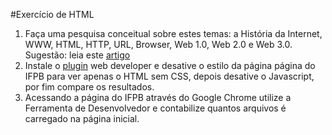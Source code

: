 #Exercício de HTML

1. Faça uma pesquisa conceitual sobre estes temas: a História da Internet, WWW, HTML, HTTP, URL, Browser, Web 1.0, Web 2.0 e Web 3.0. Sugestão: leia este [artigo](http://docs.webplatform.org/wiki/concepts/internet_and_web/the_history_of_the_web)
2. Instale o [plugin](https://chrome.google.com/webstore/detail/web-developer/bfbameneiokkgbdmiekhjnmfkcnldhhm) web developer e desative o estilo da página página do IFPB para ver apenas o HTML sem CSS, depois desative o Javascript, por fim compare os resultados.
3. Acessando a página do IFPB através do Google Chrome utilize a Ferramenta de Desenvolvedor e contabilize quantos arquivos é carregado na página inicial.
